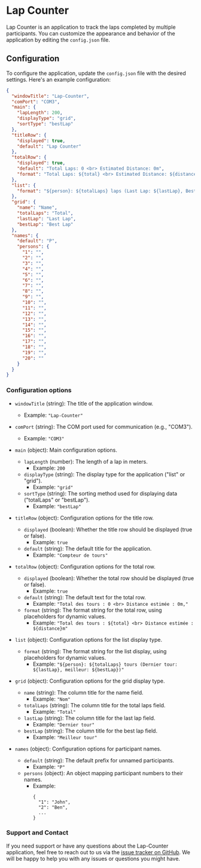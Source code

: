 # Lap Counter

Lap Counter is an application to track the laps completed by multiple participants. You can customize the appearance and behavior of the application by editing the `config.json` file.

## Configuration

To configure the application, update the `config.json` file with the desired settings. Here's an example configuration:

```json
{
  "windowTitle": "Lap-Counter",
  "comPort": "COM3",
  "main": {
    "lapLength": 200,
    "displayType": "grid",
    "sortType": "bestLap"
  },
  "titleRow": {
    "displayed": true,
    "default": "Lap Counter"
  },
  "totalRow": {
    "displayed": true,
    "default": "Total Laps: 0 <br> Estimated Distance: 0m",
    "format": "Total Laps: ${total} <br> Estimated Distance: ${distance}m"
  },
  "list": {
    "format": "${person}: ${totalLaps} laps (Last Lap: ${lastLap}, Best: ${bestLap})"
  },
  "grid": {
    "name": "Name",
    "totalLaps": "Total",
    "lastLap": "Last Lap",
    "bestLap": "Best Lap"
  },
  "names": {
    "default": "P",
    "persons": {
      "1": "",
      "2": "",
      "3": "",
      "4": "",
      "5": "",
      "6": "",
      "7": "",
      "8": "",
      "9": "",
      "10": "",
      "11": "",
      "12": "",
      "13": "",
      "14": "",
      "15": "",
      "16": "",
      "17": "",
      "18": "",
      "19": "",
      "20": ""
    }
  }
}
```

### Configuration options

- `windowTitle` (string): The title of the application window.
  - Example: `"Lap-Counter"`

- `comPort` (string): The COM port used for communication (e.g., "COM3").
  - Example: `"COM3"`

- `main` (object): Main configuration options.
  - `lapLength` (number): The length of a lap in meters.
    - Example: `200`
  - `displayType` (string): The display type for the application ("list" or "grid").
    - Example: `"grid"`
  - `sortType` (string): The sorting method used for displaying data ("totalLaps" or "bestLap").
    - Example: `"bestLap"`

- `titleRow` (object): Configuration options for the title row.
  - `displayed` (boolean): Whether the title row should be displayed (true or false).
    - Example: `true`
  - `default` (string): The default title for the application.
    - Example: `"Compteur de tours"`

- `totalRow` (object): Configuration options for the total row.
  - `displayed` (boolean): Whether the total row should be displayed (true or false).
    - Example: `true`
  - `default` (string): The default text for the total row.
    - Example: `"Total des tours : 0 <br> Distance estimée : 0m,"`
  - `format` (string): The format string for the total row, using placeholders for dynamic values.
    - Example: `"Total des tours : ${total} <br> Distance estimée : ${distance}m"`

- `list` (object): Configuration options for the list display type.
  - `format` (string): The format string for the list display, using placeholders for dynamic values.
    - Example: `"${person}: ${totalLaps} tours (Dernier tour: ${lastLap}, meilleur: ${bestLap})"`

- `grid` (object): Configuration options for the grid display type.
  - `name` (string): The column title for the name field.
    - Example: `"Nom"`
  - `totalLaps` (string): The column title for the total laps field.
    - Example: `"Total"`
  - `lastLap` (string): The column title for the last lap field.
    - Example: `"Dernier tour"`
  - `bestLap` (string): The column title for the best lap field.
    - Example: `"Meilleur tour"`

- `names` (object): Configuration options for participant names.
  - `default` (string): The default prefix for unnamed participants.
    - Example: `"P"`
  - `persons` (object): An object mapping participant numbers to their names.
    - Example:
      ```
      {
        "1": "John",
        "2": "Ben",
        ...
      }
      ```

### Support and Contact

If you need support or have any questions about the Lap-Counter application, feel free to reach out to us via the [issue tracker on GitHub](https://github.com/guillaumevd/lap-counter/issues). We will be happy to help you with any issues or questions you might have.
